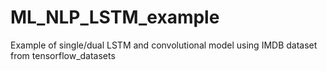 # ML_NLP_LSTM_example
Example of single/dual LSTM and convolutional model using IMDB dataset from tensorflow_datasets
